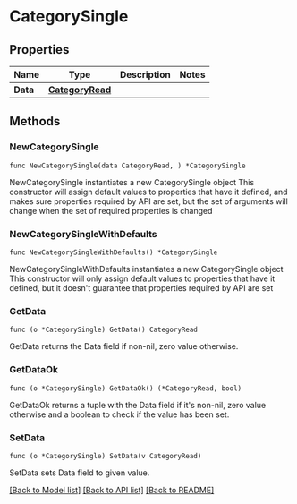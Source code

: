 # CategorySingle

## Properties

Name | Type | Description | Notes
------------ | ------------- | ------------- | -------------
**Data** | [**CategoryRead**](CategoryRead.md) |  | 

## Methods

### NewCategorySingle

`func NewCategorySingle(data CategoryRead, ) *CategorySingle`

NewCategorySingle instantiates a new CategorySingle object
This constructor will assign default values to properties that have it defined,
and makes sure properties required by API are set, but the set of arguments
will change when the set of required properties is changed

### NewCategorySingleWithDefaults

`func NewCategorySingleWithDefaults() *CategorySingle`

NewCategorySingleWithDefaults instantiates a new CategorySingle object
This constructor will only assign default values to properties that have it defined,
but it doesn't guarantee that properties required by API are set

### GetData

`func (o *CategorySingle) GetData() CategoryRead`

GetData returns the Data field if non-nil, zero value otherwise.

### GetDataOk

`func (o *CategorySingle) GetDataOk() (*CategoryRead, bool)`

GetDataOk returns a tuple with the Data field if it's non-nil, zero value otherwise
and a boolean to check if the value has been set.

### SetData

`func (o *CategorySingle) SetData(v CategoryRead)`

SetData sets Data field to given value.



[[Back to Model list]](../README.md#documentation-for-models) [[Back to API list]](../README.md#documentation-for-api-endpoints) [[Back to README]](../README.md)


